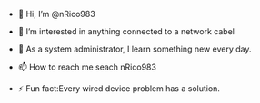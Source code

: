 - 👋 Hi, I’m @nRico983
- 👀 I’m interested in anything connected to a network cabel
- 🌱 As a system administrator, I learn something new every day.
- 📫 How to reach me seach nRico983

- ⚡ Fun fact:Every wired device problem has a solution.

<!---
nRico983/nRico983 is a ✨ special ✨ repository because its `README.md` (this file) appears on your GitHub profile.
You can click the Preview link to take a look at your changes.
--->
